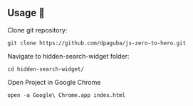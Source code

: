 ## Usage 📢

Clone git repository:
    
    git clone https://github.com/dpaguba/js-zero-to-hero.git

Navigate to hidden-search-widget folder:

    cd hidden-search-widget/

Open Project in Google Chrome

    open -a Google\ Chrome.app index.html